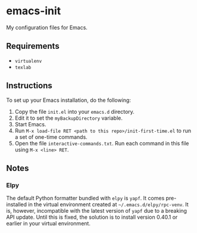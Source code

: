 # emacs-init
My configuration files for Emacs.

## Requirements
* `virtualenv`
* `texlab`

## Instructions
To set up your Emacs installation, do the following:

1. Copy the file `init.el` into your `emacs.d` directory.
2. Edit it to set the `myBackupDirectory` variable.
3. Start Emacs.
4. Run `M-x load-file RET <path to this repo>/init-first-time.el` to run a set of one-time commands.
5. Open the file `interactive-commands.txt`. Run each command in this file using `M-x <line> RET`.

## Notes

### Elpy
The default Python formatter bundled with `elpy` is `yapf`. It comes pre-installed in the virtual environment created at `~/.emacs.d/elpy/rpc-venv`. It is, however, incompatible with the latest version of `yapf` due to a breaking API update. Until this is fixed, the solution is to install version 0.40.1 or earlier in your virtual environment.
